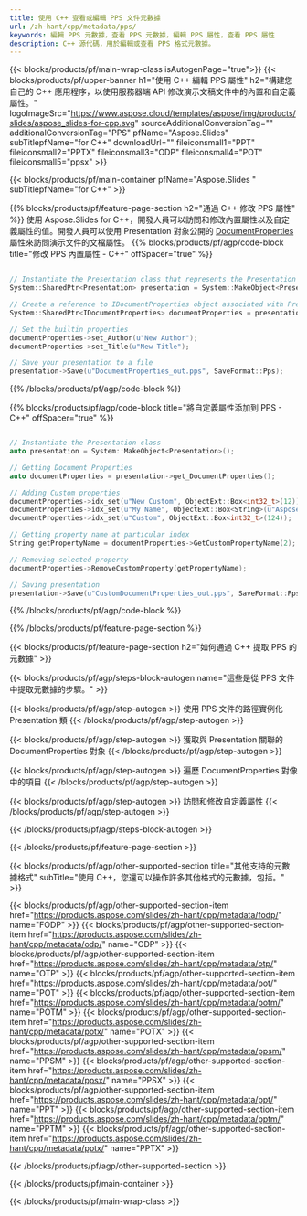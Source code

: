 ```yaml
---
title: 使用 C++ 查看或編輯 PPS 文件元數據
url: /zh-hant/cpp/metadata/pps/
keywords: 編輯 PPS 元數據，查看 PPS 元數據，編輯 PPS 屬性，查看 PPS 屬性
description: C++ 源代碼，用於編輯或查看 PPS 格式元數據。
---
```


{{< blocks/products/pf/main-wrap-class isAutogenPage="true">}}
{{< blocks/products/pf/upper-banner h1="使用 C++ 編輯 PPS 屬性" h2="構建您自己的 C++ 應用程序，以使用服務器端 API 修改演示文稿文件中的內置和自定義屬性。" logoImageSrc="https://www.aspose.cloud/templates/aspose/img/products/slides/aspose_slides-for-cpp.svg" sourceAdditionalConversionTag="" additionalConversionTag="PPS" pfName="Aspose.Slides" subTitlepfName="for C++" downloadUrl="" fileiconsmall1="PPT" fileiconsmall2="PPTX" fileiconsmall3="ODP" fileiconsmall4="POT" fileiconsmall5="ppsx" >}}

{{< blocks/products/pf/main-container pfName="Aspose.Slides " subTitlepfName="for C++" >}}

{{% blocks/products/pf/feature-page-section  h2="通過 C++ 修改 PPS 屬性" %}}
使用 Aspose.Slides for C++，開發人員可以訪問和修改內置屬性以及自定義屬性的值。開發人員可以使用 Presentation 對象公開的 [DocumentProperties](https://reference.aspose.com/slides/cpp/aspose.slides/documentproperties/) 屬性來訪問演示文件的文檔屬性。
{{% blocks/products/pf/agp/code-block title="修改 PPS 內置屬性 - C++" offSpacer="true" %}}

```cpp

// Instantiate the Presentation class that represents the Presentation
System::SharedPtr<Presentation> presentation = System::MakeObject<Presentation>(u"presentation.pps");

// Create a reference to IDocumentProperties object associated with Presentation
System::SharedPtr<IDocumentProperties> documentProperties = presentation->get_DocumentProperties();

// Set the builtin properties
documentProperties->set_Author(u"New Author");
documentProperties->set_Title(u"New Title");

// Save your presentation to a file
presentation->Save(u"DocumentProperties_out.pps", SaveFormat::Pps);
```

{{% /blocks/products/pf/agp/code-block %}}

{{% blocks/products/pf/agp/code-block title="將自定義屬性添加到 PPS - C++" offSpacer="true" %}}

```cpp

// Instantiate the Presentation class
auto presentation = System::MakeObject<Presentation>();

// Getting Document Properties
auto documentProperties = presentation->get_DocumentProperties();

// Adding Custom properties
documentProperties->idx_set(u"New Custom", ObjectExt::Box<int32_t>(12));
documentProperties->idx_set(u"My Name", ObjectExt::Box<String>(u"Aspose Metadata Editor"));
documentProperties->idx_set(u"Custom", ObjectExt::Box<int32_t>(124));

// Getting property name at particular index
String getPropertyName = documentProperties->GetCustomPropertyName(2);

// Removing selected property
documentProperties->RemoveCustomProperty(getPropertyName);

// Saving presentation
presentation->Save(u"CustomDocumentProperties_out.pps", SaveFormat::Pps);
```

{{% /blocks/products/pf/agp/code-block %}}

{{% /blocks/products/pf/feature-page-section %}}

{{< blocks/products/pf/feature-page-section  h2="如何通過 C++ 提取 PPS 的元數據" >}}

{{< blocks/products/pf/agp/steps-block-autogen name="這些是從 PPS 文件中提取元數據的步驟。" >}}

{{< blocks/products/pf/agp/step-autogen >}}
使用 PPS 文件的路徑實例化 Presentation 類
{{< /blocks/products/pf/agp/step-autogen >}}

{{< blocks/products/pf/agp/step-autogen >}}
獲取與 Presentation 關聯的 DocumentProperties 對象
{{< /blocks/products/pf/agp/step-autogen >}}

{{< blocks/products/pf/agp/step-autogen >}}
遍歷 DocumentProperties 對像中的項目
{{< /blocks/products/pf/agp/step-autogen >}}

{{< blocks/products/pf/agp/step-autogen >}}
訪問和修改自定義屬性
{{< /blocks/products/pf/agp/step-autogen >}}

{{< /blocks/products/pf/agp/steps-block-autogen >}}

{{< /blocks/products/pf/feature-page-section >}}

{{< blocks/products/pf/agp/other-supported-section title="其他支持的元數據格式" subTitle="使用 C++，您還可以操作許多其他格式的元數據，包括。" >}}

{{< blocks/products/pf/agp/other-supported-section-item href="https://products.aspose.com/slides/zh-hant/cpp/metadata/fodp/" name="FODP" >}}
{{< blocks/products/pf/agp/other-supported-section-item href="https://products.aspose.com/slides/zh-hant/cpp/metadata/odp/" name="ODP" >}}
{{< blocks/products/pf/agp/other-supported-section-item href="https://products.aspose.com/slides/zh-hant/cpp/metadata/otp/" name="OTP" >}}
{{< blocks/products/pf/agp/other-supported-section-item href="https://products.aspose.com/slides/zh-hant/cpp/metadata/pot/" name="POT" >}}
{{< blocks/products/pf/agp/other-supported-section-item href="https://products.aspose.com/slides/zh-hant/cpp/metadata/potm/" name="POTM" >}}
{{< blocks/products/pf/agp/other-supported-section-item href="https://products.aspose.com/slides/zh-hant/cpp/metadata/potx/" name="POTX" >}}
{{< blocks/products/pf/agp/other-supported-section-item href="https://products.aspose.com/slides/zh-hant/cpp/metadata/ppsm/" name="PPSM" >}}
{{< blocks/products/pf/agp/other-supported-section-item href="https://products.aspose.com/slides/zh-hant/cpp/metadata/ppsx/" name="PPSX" >}}
{{< blocks/products/pf/agp/other-supported-section-item href="https://products.aspose.com/slides/zh-hant/cpp/metadata/ppt/" name="PPT" >}}
{{< blocks/products/pf/agp/other-supported-section-item href="https://products.aspose.com/slides/zh-hant/cpp/metadata/pptm/" name="PPTM" >}}
{{< blocks/products/pf/agp/other-supported-section-item href="https://products.aspose.com/slides/zh-hant/cpp/metadata/pptx/" name="PPTX" >}}


{{< /blocks/products/pf/agp/other-supported-section >}}

{{< /blocks/products/pf/main-container >}}
    
{{< /blocks/products/pf/main-wrap-class >}}